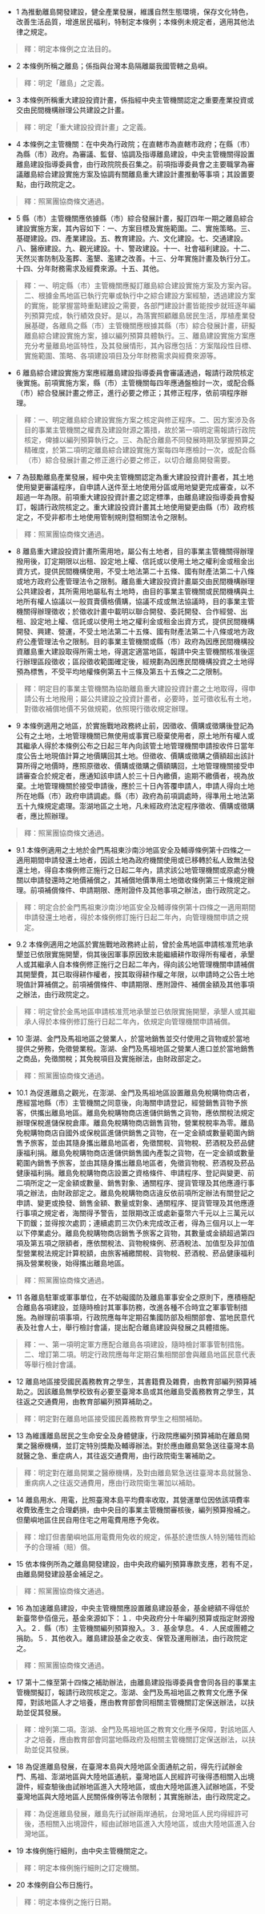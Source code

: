 * 1 為推動離島開發建設，健全產業發展，維護自然生態環境，保存文化特色，改善生活品質，增進居民福利，特制定本條例；本條例未規定者，適用其他法律之規定。

> 釋：明定本條例之立法目的。

* 2 本條例所稱之離島；係指與台灣本島隔離屬我國管轄之島嶼。

> 釋：明定「離島」之定義。

* 3 本條例所稱重大建設投資計畫，係指經中央主管機關認定之重要產業投資或交由民間機構辦理公共建設之計畫。

> 釋：明定「重大建設投資計畫」之定義。

* 4 本條例之主管機關：在中央為行政院；在直轄市為直轄市政府；在縣（市）為縣（市）政府。為審議、監督、協調及指導離島建設，中央主管機關得設置離島建設指導委員會，由行政院院長召集之。前項指導委員會之主要職掌為審議離島綜合建設實施方案及協調有關離島重大建設計畫推動等事項；其設置要點，由行政院定之。

> 釋：照黨團協商條文通過。

* 5 縣（市）主管機關應依據縣（市）綜合發展計畫，擬訂四年一期之離島綜合建設實施方案，其內容如下：一、方案目標及實施範圍。二、實施策略。三、基礎建設。四、產業建設。五、教育建設。六、文化建設。七、交通建設。八、醫療建設。九、觀光建設。十、警政建設。十一、社會福利建設。十二、天然災害防制及濫葬、濫墾、濫建之改善。十三、分年實施計畫及執行分工。十四、分年財務需求及經費來源。十五、其他。

> 釋：一、明定縣（市）主管機關應擬訂離島綜合建設實施方案及方案內容。二、根據金馬地區已執行完畢或執行中之綜合建設方案經驗，透過建設方案的實施，能掌握當時重點建設之需要，各部門建設計畫皆能按步就班逐年編列預算完成，執行績效良好。是以，為落實照顧離島居民生活，厚植產業發展基礎，各離鳥之縣（市）主管機關應根據其縣（市）綜合發展計畫，研擬離島綜合建設實施方案，據以編列預算具體執行。三、離島建設實施方案應充分考量離島地區特性，及其發展情形，其內容應包括：方案階段性目標、實施範圍、策略、各項建設項目及分年財務需求與經費來源等。

* 6 離島綜合建設實施方案應經離島建設指導委員會審議通過，報請行政院核定後實施。前項實施方案，縣（市）主管機關每四年應通盤檢討一次，或配合縣（市）綜合發展計畫之修正，進行必要之修正；其修正程序，依前項程序辦理。

> 釋：一、明定離島綜合建設實施方案之核定與修正程序。二、因方案涉及各目的事業主管機關之權責及建設財源之籌措，故於第一項明定需報請行政院核定，俾據以編列預算執行之。三、為配合離島不同發展時期及掌握預算之精確度，於第二項明定離島綜合建設實施方案每四年應檢討一次，或配合縣（市）綜合發展計畫之修正進行必要之修正，以切合離島開發需要。

* 7 為鼓勵離島產業發展，經中央主管機關認定為重大建設投資計畫者，其土地使用變更審議程序，自申請人送件至土地使用分區或用地變更完成審查，以不超過一年為限。前項重大建設投資計畫之認定標準，由離島建設指導委員會擬訂，報請行政院核定之。重大建設投資計畫其土地使用變更由縣（市）政府核定之，不受非都市土地使用管制規則暨相關法令之限制。

> 釋：照黨團協商條文通過。

* 8 離島重大建設投資計畫所需用地，屬公有土地者，目的事業主管機關得辦理撥用後，訂定期限以出租、設定地上權、信託或以使用土地之權利金或租金出資方式，提供民間機構使用，不受土地法第二十五條、國有財產法第二十八條或地方政府公產管理法令之限制。離島重大建設投資計畫屬交由民間機構辦理公共建設者，其所需用地屬私有土地時，由目的事業主管機關或民間機構與土地所有權人協議以一般買賣價格價購，協議不成或無法協議時，目的事業主管機關得辦理徵收；於徵收計畫中載明以聯合開發、委託開發、合作經營、出租、設定地上權、信託或以使用土地之權利金或租金出資方式，提供民間機構開發、興建、營運，不受土地法第二十五條、國有財產法第二十八條或地方政府公產管理法令之限制。目的事業主管機關或縣（市）政府為因應民間機構投資離島重大建設取得所需土地，得選定適當地區，報請中央主管機關核准後逕行辦理區段徵收；區段徵收範圍確定後，經規劃為因應民間機構投資之土地得預為標售，不受平均地權條例第五十三條及第五十五條之二之限制。

> 釋：明定目的事業主管機關為協助離島重大建設投資計畫之土地取得，得申請公有土地撥用；屬公共建設之投資計畫者，必要時，並可徵收私有土地，對徵收補償地價不另做規範，依照現行徵收規定辦理。

* 9 本條例適用之地區，於實施戰地政務終止前，因徵收、價購或徵購後登記為公有之土地，土地管理機關已無使用或事實已廢棄使用者，原土地所有權人或其繼承人得於本條例公布之日起三年內向該管土地管理機關申請按收件日當年度公告土地現值計算之地價購回其土地。但徵收、價購或徵購之價額超出該計算所得之地價時，應照原徵收、價購或徵購之價額購回，土地管理機關接受申請審查合於規定者，應通知該申請人於三十日內繳價，逾期不繳價者，視為放棄。土地管理機關於接受申請後，應於三十日內答覆申請人，申請人得向土地所在地縣（市）政府申請調處。縣（市）政府為前項調處時，得準用土地法第五十九條規定處理。澎湖地區之土地，凡未經政府法定程序徵收、價購或徵購者，應比照辦理。

> 釋：照黨團協商條文通過。

* 9.1 本條例適用之土地於金門馬祖東沙南沙地區安全及輔導條例第十四條之一適用期間申請發還土地者，因該土地為政府機關使用或已移轉於私人致無法發還土地，得自本條例修正施行之日起二年內，請求該公地管理機關或原處分機關以申請發還時之地價補償之，其補償地價準用土地徵收條例第三十條規定辦理。前項補償條件、申請期限、應附證件及其他事項之辦法，由行政院定之。

> 釋：明定合於金門馬祖東沙南沙地區安全及輔導條例第十四條之一適用期間申請發還土地者，得於本條例修訂施行日起二年內，向管理機關申請之規定。

* 9.2 本條例適用之地區於實施戰地政務終止前，曾於金馬地區申請核准荒地承墾並已依限實施開墾，倘其後因軍事原因致未能繼續耕作取得所有權者，承墾人或其繼承人自本條例修正施行之日起二年內，得向該公地管理機關申請補償其開墾費，其已取得耕作權者，按其取得耕作權之年限，以申請時之公告土地現值計算補償之。前項補償條件、申請期限、應附證件、補償金額及其他事項之辦法，由行政院定之。

> 釋：明定曾於金馬地區申請核准荒地承墾並已依限實施開墾，承墾人或其繼承人得於本條例修訂施行日起二年內，依規定向管理機關申請補償。

* 10 澎湖、金門及馬祖地區之營業人，於當地銷售並交付使用之貨物或於當地提供之勞務，免徵營業稅。澎湖、金門及馬祖地區之營業人進口並於當地銷售之商品，免徵關稅；其免稅項目及實施辦法，由財政部定之。

> 釋：照黨團協商條文通過。

* 10.1 為促進離島之觀光，在澎湖、金門及馬祖地區設置離島免稅購物商店者，應經當地縣（市）主管機關之同意後，向海關申請登記，經營銷售貨物予旅客，供攜出離島地區。離島免稅購物商店進儲供銷售之貨物，應依關稅法規定辦理保稅進儲保稅倉庫。離島免稅購物商店銷售貨物，營業稅稅率為零。離島免稅購物商店自國外或保稅區進儲供銷售之貨物，在一定金額或數量範圍內銷售予旅客，並由其隨身攜出離島地區者，免徵關稅、貨物稅、菸酒稅及菸品健康福利捐。離島免稅購物商店進儲供銷售國內產製之貨物，在一定金額或數量範圍內銷售予旅客，並由其隨身攜出離島地區者，免徵貨物稅、菸酒稅及菸品健康福利捐。離島免稅購物商店設置之資格條件、申請程序、登記與變更、前二項所定之一定金額或數量、銷售對象、通關程序、提貨管理及其他應遵行事項之辦法，由財政部定之。離島免稅購物商店違反依前項所定辦法有關登記之申請、變更或換發、銷售金額、數量或對象、通關程序、提貨管理及其他應遵行事項之規定者，海關得予警告，並限期改正或處新臺幣六千元以上三萬元以下罰鍰；並得按次處罰；連續處罰三次仍未完成改正者，得為三個月以上一年以下停業處分。離島免稅購物商店銷售予旅客之貨物，其數量或金額超過第四項及第五項之限額者，應依關稅法、貨物稅條例、菸酒稅法、加值型及非加值型營業稅法規定計算稅額，由旅客補繳關稅、貨物稅、菸酒稅、菸品健康福利捐及營業稅後，始得攜出離島地區。

> 釋：照黨團協商條文通過。

* 11 各離島駐軍或軍事單位，在不妨礙國防及離島軍事安全之原則下，應積極配合離島各項建設，並隨時檢討其軍事防務，改進各種不合時宜之軍事管制措施。為辦理前項事項，行政院應每年定期召集國防部及相關部會、當地民意代表及社會人士，舉行檢討會議，提出配合離島建設與發展之具體措施。

> 釋：一、第一項明定軍方應配合離島各項建設，隨時檢討軍事管制措施。二、增訂第二項。明定行政院應每年定期召集相關部會與離島地區民意代表等舉行檢討會議。

* 12 離島地區接受國民義務教育之學生，其書籍費及雜費，由教育部編列預算補助之。因該離島無學校致有必要至臺灣本島或其他離島受義務教育之學生，其往返之交通費用，由教育部編列預算補助之。

> 釋：明定對在離島地區接受國民義務教育學生之相關補助。

* 13 為維護離島居民之生命安全及身體健康，行政院應編列預算補助在離島開業之醫療機構，並訂定特別獎勵及輔導辦法。對於應由離島緊急送往臺灣本島就醫之急、重症病人，其往返交通費用，由行政院衛生署補助之。

> 釋：明定對在離島開業之醫療機構，及對由離島緊急送往臺灣本島就醫急、重病病人之往返交通費用，應由行政院衛生署加以補助。

* 14 離島用水、用電，比照臺灣本島平均費率收取，其營運單位因依該項費率收費致產生之合理虧損，由中央目的事業主管機關審核後，編列預算撥補之。但蘭嶼地區住民自用住宅之用電費用應予免收。

> 釋：增訂但書蘭嶼地區用電費用免收的規定，係基於達悟族人特別犧牲而給予的合理補（賠）償。

* 15 依本條例所為之離島開發建設，由中央政府編列預算專款支應，若有不足，由離島開發建設基金補足之。

> 釋：照黨團協商條文通過。

* 16 為加速離島建設，中央主管機關應設置離島建設基金，基金總額不得低於新臺幣參佰億元，基金來源如下：１．中央政府分十年編列預算或指定財源撥入。２．縣（市）主管機關編列預算撥入。３．基金孳息。４．人民或團體之捐助。５．其他收入。離島建設基金之收支、保管及運用辦法，由行政院定之。

> 釋：照黨團協商條文通過。

* 17 第十二條至第十四條之補助辦法，由離島建設指導委員會會同各目的事業主管機關擬訂，報請行政院核定之。澎湖、金門及馬祖地區之教育文化應予保障，對該地區人才之培養，應由教育部會同相關主管機關訂定保送辦法，以扶助並促其發展。

> 釋：增列第二項。澎湖、金門及馬祖地區之教育文化應予保障，對該地區人才之培養，應由教育部會同當地縣政府及相關主管機關訂定保送辦法，以扶助並促其發展。

* 18 為促進離島發展，在臺灣本島與大陸地區全面通航之前，得先行試辦金門、馬祖、澎湖地區與大陸地區通航，臺灣地區人民經許可後得憑相關入出境證件，經查驗後由試辦地區進入大陸地區，或由大陸地區進入試辦地區，不受臺灣地區與大陸地區人民關係條例等法令限制；其實施辦法，由行政院定之。

> 釋：為促進離島發展，離島先行試辦兩岸通航，台灣地區人民均得經許可後，憑相關入出境證件，經由試辦地區進入大陸地區，或由大陸地區進入台灣地區。

* 19 本條例施行細則，由中央主管機關定之。

> 釋：明定本條例施行細則之訂定機關。

* 20 本條例自公布日施行。

> 釋：明定本條例之施行日期。

